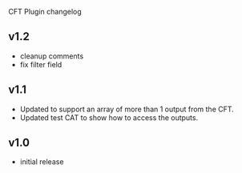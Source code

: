 CFT Plugin changelog

v1.2
----
- cleanup comments
- fix filter field

v1.1
-----
- Updated to support an array of more than 1 output from the CFT.
- Updated test CAT to show how to access the outputs.


v1.0
-----
- initial release



